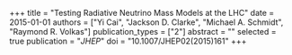 +++
title = "Testing Radiative Neutrino Mass Models at the LHC"
date = 2015-01-01
authors = ["Yi Cai", "Jackson D. Clarke", "Michael A. Schmidt", "Raymond R. Volkas"]
publication_types = ["2"]
abstract = ""
selected = true
publication = "*JHEP*"
doi = "10.1007/JHEP02(2015)161"
+++

